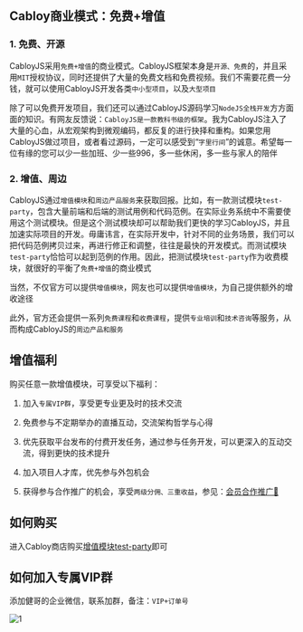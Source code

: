 ## Cabloy商业模式：免费+增值

### 1. 免费、开源

CabloyJS采用`免费+增值`的商业模式。CabloyJS框架本身是`开源、免费`的，并且采用`MIT`授权协议，同时还提供了大量的免费文档和免费视频。我们不需要花费一分钱，就可以使用CabloyJS开发各类`中小型项目`，以及`大型项目`

除了可以免费开发项目，我们还可以通过CabloyJS源码学习`NodeJS全栈开发`方方面面的知识。有网友反馈说：`CabloyJS是一款教科书级的框架`。我为CabloyJS注入了大量的心血，从宏观架构到微观编码，都反复的进行抉择和重构。如果您用CabloyJS做过项目，或者看过源码，一定可以感受到“`字里行间`”的诚意。希望每一位有缘的您可以少一些加班、少一些996，多一些休闲，多一些与家人的陪伴

### 2. 增值、周边

CabloyJS通过`增值模块`和`周边产品服务`来获取回报。比如，有一款测试模块`test-party`，包含大量前端和后端的测试用例和代码范例。在实际业务系统中不需要使用这个测试模块。但是这个测试模块却可以帮助我们更快的学习CabloyJS，并且加速实际项目的开发。毋庸讳言，在实际开发中，针对不同的业务场景，我们可以把代码范例拷贝过来，再进行修正和调整，往往是最快的开发模式。而测试模块`test-party`恰恰可以起到范例的作用。因此，把测试模块`test-party`作为收费模块，就很好的平衡了`免费+增值`的商业模式

当然，不仅官方可以提供`增值模块`，网友也可以提供`增值模块`，为自己提供额外的增收途径

此外，官方还会提供一系列`免费课程`和`收费课程`，提供`专业培训`和`技术咨询`等服务，从而构成CabloyJS的`周边产品和服务`

## 增值福利

购买任意一款增值模块，可享受以下福利：

1. 加入`专属VIP群`，享受更专业更及时的技术交流

2. 免费参与不定期举办的直播互动，交流架构哲学与心得

3. 优先获取平台发布的付费开发任务，通过参与任务开发，可以更深入的互动交流，得到更快的技术提升

4. 加入项目人才库，优先参与外包机会

5. 获得参与合作推广的机会，享受`两级分佣、三重收益`，参见：[会员合作推广🎉](https://cabloy.com/zh-cn/articles/promotion.html)

## **如何购买**

进入Cabloy商店购买[增值模块test-party](https://store.cabloy.com/zh-cn/articles/test-party.html)即可

## **如何加入专属VIP群**

添加健哥的企业微信，联系加群，备注：`VIP+订单号`

![1](https://portal.cabloy.com/api/a/file/file/download/fa3aa8fc673e4f12bc4626329b49f06f.png)